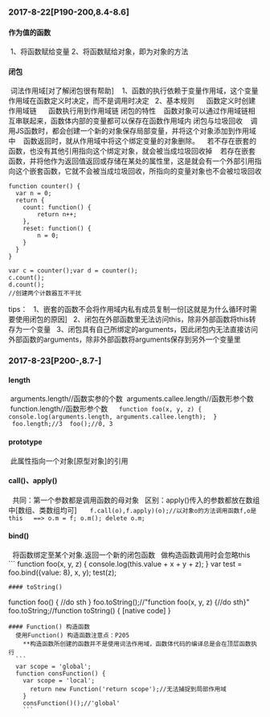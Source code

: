 ### 2017-8-22[P190-200,8.4-8.6]
#### 作为值的函数
  1、将函数赋给变量
  2、将函数赋给对象，即为对象的方法
#### 闭包
  词法作用域[对了解闭包很有帮助]
    1、函数的执行依赖于变量作用域，这个变量作用域在函数定义时决定，而不是调用时决定
    2、基本规则
      函数定义时创建作用域链
      函数执行用到作用域链
 闭包的特性
    函数对象可以通过作用域链相互串联起来，函数体内部的变量都可以保存在函数作用域内
 闭包与垃圾回收
    调用JS函数时，都会创建一个新的对象保存局部变量，并将这个对象添加到作用域中
    函数返回时，就从作用域中将这个绑定变量的对象删除。
    若不存在嵌套的函数，也没有其他引用指向这个绑定对象，就会被当成垃圾回收掉
    若存在嵌套函数，并将他作为返回值返回或存储在某处的属性里，这是就会有一个外部引用指向这个嵌套函数，它就不会被当成垃圾回收，所指向的变量对象也不会被垃圾回收
```
function counter() {
  var n = 0;
  return {
    count: function() {
        return n++;
    },
    reset: function() {
        n = 0;
    }
  }
}

var c = counter();var d = counter();
c.count();
d.count();
//创建两个计数器互不干扰
```
  tips：
    1、嵌套的函数不会将作用域内私有成员复制一份[这就是为什么循环时需要使用闭包的原因]
    2、闭包在外部函数里无法访问this，除非外部函数将this转存为一个变量
    3、闭包具有自己所绑定的arguments，因此闭包内无法直接访问外部函数的arguments，除非外部函数将arguments保存到另外一个变量里
    
### 2017-8-23[P200-,8.7-]
#### length
  arguments.length//函数实参的个数
  arguments.callee.length//函数形参个数
  function.length//函数形参个数
  ```
  function foo(x, y, z) {
	    console.log(arguments.length, arguments.callee.length);
  }
  foo.length;//3
  foo();//0, 3
  ```
 #### prototype
   此属性指向一个对象[原型对象]的引用
 #### call()、apply()
   共同：第一个参数都是调用函数的母对象
   区别：apply()传入的参数都放在数组中[数组、类数组均可]
   ```
   f.call(o),f.apply)(o);//以对象o的方法调用函数f,o是this
   ==>
   o.m = f;
   o.m();
   delete o.m;
   ```
 #### bind()
   将函数绑定至某个对象.返回一个新的闭包函数
   做构造函数调用时会忽略this
   ```
   function foo(x, y, z) {
     console.log(this.value + x + y + z);
   }
   var test = foo.bind({value: 8}, x, y);
   test(z);
   ```
 #### toString()
   ```
   function foo() {
     //do sth
   }
   foo.toString();//"function foo(x, y, z) {//do sth}"
   foo.toString;//function toString() { [native code] }
   ```
 #### Function() 构造函数
   使用Function() 构造函数注意点：P205
     **构造函数所创建的函数并不是使用词法作用域，函数体代码的编译总是会在顶层函数执行
     ```
     var scope = 'global';
     function consFunction() {
       var scope = 'local';
       return new Function('return scope');//无法捕捉到局部作用域
     }
     consFunction()();//'global'
     ```
